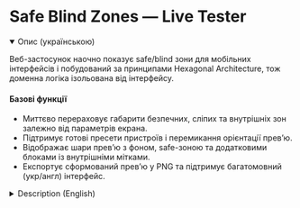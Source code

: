 # Safe Blind Zones — Live Tester

<details open>
<summary>Опис (українською)</summary>

Веб-застосунок наочно показує safe/blind зони для мобільних інтерфейсів і побудований за принципами Hexagonal Architecture, тож доменна логіка ізольована від інтерфейсу.

#### Базові функції
- Миттєво перераховує габарити безпечних, сліпих та внутрішніх зон залежно від параметрів екрана.
- Підтримує готові пресети пристроїв і перемикання орієнтації превʼю.
- Відображає шари превʼю з фоном, safe-зоною та додатковими блоками із внутрішніми мітками.
- Експортує сформований превʼю у PNG та підтримує багатомовний (укр/англ) інтерфейс.

</details>

<details>
<summary>Description (English)</summary>

The web app visualizes safe/blind zones for mobile interfaces and follows Hexagonal Architecture so that domain logic stays decoupled from the UI.

#### Core features
- Instantly recalculates safe, blind, and inner zone sizes based on screen parameters.
- Provides ready-to-use device presets and toggles the preview orientation.
- Renders layered previews with background, safe zone, and extra blocks that show detailed inner labels.
- Exports the composed preview to PNG and offers a bilingual (UA/EN) interface.

</details>
